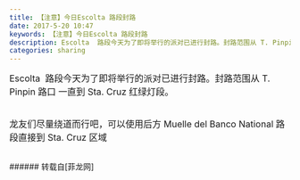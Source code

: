 ```yaml
---
title: 【注意】今日Escolta 路段封路
date: 2017-5-20 10:47
keywords: 【注意】今日Escolta 路段封路
description: Escolta  路段今天为了即将举行的派对已进行封路。封路范围从 T. Pinpin 路口 一直到 Sta. Cruz 红绿灯段。龙友们尽量绕道而行吧，可以使用后方 Muelle del Banco National 路段直接到 Sta. Cruz 区域
categories: sharing
---
```

<td class="t_f" id="postmessage_747267">

<font size="3">Escolta  路段今天为了即将举行的派对已进行封路。封路范围从 T. Pinpin 路口 一直到 Sta. Cruz 红绿灯段。</font><font size="3"><br/>
</font><br/>
<img alt="" border="0" class="zoom" data-cf-modified-e0b884cc3534920b502257b6-="" file="https://scontent.fmnl4-1.fna.fbcdn.net/v/t1.0-9/18557500_336953040055990_5591396155993440458_n.jpg?oh=3ac84e99cb05ae34a98a9bb91cd39974&amp;oe=59746FCD" id="aimg_A30m0" lazyloadthumb="1" onclick="" onmouseover="" src="https://scontent.fmnl4-1.fna.fbcdn.net/v/t1.0-9/18557500_336953040055990_5591396155993440458_n.jpg?oh=3ac84e99cb05ae34a98a9bb91cd39974&amp;oe=59746FCD"/><br/>
<br/>
<font size="3">龙友们尽量绕道而行吧，可以使用后方 Muelle del Banco National 路段直接到 Sta. Cruz 区域</font><br/>
<br/>
</td>
###### 转载自[菲龙网]